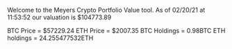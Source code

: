 Welcome to the Meyers Crypto Portfolio Value tool. 
As of 02/20/21 at 11:53:52 our valuation is $104773.89 

BTC Price = $57229.24
 ETH Price = $2007.35
BTC Holdings = 0.98BTC
 ETH holdings = 24.255477532ETH 
